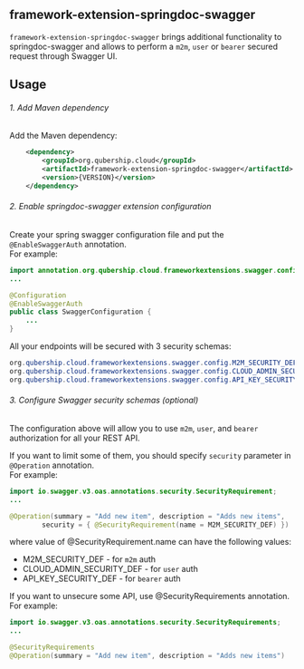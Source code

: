 framework-extension-springdoc-swagger
---------------------------------------

`framework-extension-springdoc-swagger` brings additional functionality to springdoc-swagger and allows 
to perform a `m2m`, `user` or `bearer` secured request through Swagger UI.

Usage 
-----

###### 1. Add Maven dependency

Add the Maven dependency:

```xml
    <dependency>
        <groupId>org.qubership.cloud</groupId>
        <artifactId>framework-extension-springdoc-swagger</artifactId>
        <version>{VERSION}</version>
    </dependency>
```

###### 2. Enable springdoc-swagger extension configuration

Create your spring swagger configuration file and put the `@EnableSwaggerAuth` annotation.  
For example:

```java
import annotation.org.qubership.cloud.frameworkextensions.swagger.config.EnableSwaggerAuth;
...

@Configuration
@EnableSwaggerAuth
public class SwaggerConfiguration {
    ...
}
```

All your endpoints will be secured with 3 security schemas:
 
```java
org.qubership.cloud.frameworkextensions.swagger.config.M2M_SECURITY_DEF
org.qubership.cloud.frameworkextensions.swagger.config.CLOUD_ADMIN_SECURITY_DEF
org.qubership.cloud.frameworkextensions.swagger.config.API_KEY_SECURITY_DEF

```

###### 3. Configure Swagger security schemas (optional)

The configuration above will allow you to use `m2m`, `user`, and `bearer` authorization for all your REST API. 

If you want to limit some of them, you should specify `security` parameter in `@Operation` annotation.  
For example: 
```java
import io.swagger.v3.oas.annotations.security.SecurityRequirement;
...

@Operation(summary = "Add new item", description = "Adds new items",
        security = { @SecurityRequirement(name = M2M_SECURITY_DEF) })
```
where value of @SecurityRequirement.name can have the following values:
* M2M_SECURITY_DEF  -  for `m2m` auth
* CLOUD_ADMIN_SECURITY_DEF - for `user` auth
* API_KEY_SECURITY_DEF - for `bearer` auth

If you want to unsecure some API, use @SecurityRequirements annotation.
For example:
```java
import io.swagger.v3.oas.annotations.security.SecurityRequirements;
...

@SecurityRequirements
@Operation(summary = "Add new item", description = "Adds new items")
```
